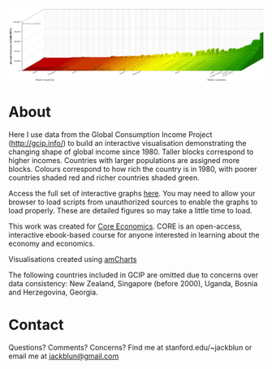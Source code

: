 ![1980_clip](https://github.com/jackblun/Globalinc/blob/master/docs/img/1980_clip.JPG)

# About

Here I use data from the Global Consumption Income Project (http://gcip.info/) to build an interactive visualisation demonstrating the changing shape of global income since 1980. Taller blocks correspond to higher incomes. Countries with larger populations are assigned more blocks. Colours correspond to how rich the country is in 1980, with poorer countries shaded red and richer countries shaded green.

Access the full set of interactive graphs [here](html/fig_050816_1980.html). You may need to allow your browser to load scripts from unauthorized sources to enable the graphs to load properly. These are detailed figures so may take a little time to load.

This work was created for [Core Economics](http://www.core-econ.org/). CORE is an open-access, interactive ebook-based course for anyone interested in learning about the economy and economics.

Visualisations created using [amCharts](https://www.amcharts.com/) 

The following countries included in GCIP are omitted due to concerns over data consistency: New Zealand, Singapore (before 2000), Uganda, Bosnia and Herzegovina, Georgia.

# Contact

Questions? Comments? Concerns? Find me at stanford.edu/~jackblun or email me at jackblun@gmail.com
